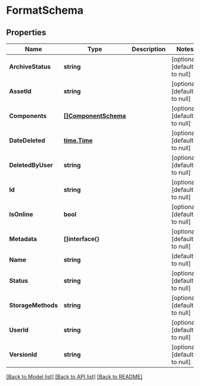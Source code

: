 # FormatSchema

## Properties
Name | Type | Description | Notes
------------ | ------------- | ------------- | -------------
**ArchiveStatus** | **string** |  | [optional] [default to null]
**AssetId** | **string** |  | [optional] [default to null]
**Components** | [**[]ComponentSchema**](ComponentSchema.md) |  | [optional] [default to null]
**DateDeleted** | [**time.Time**](time.Time.md) |  | [optional] [default to null]
**DeletedByUser** | **string** |  | [optional] [default to null]
**Id** | **string** |  | [optional] [default to null]
**IsOnline** | **bool** |  | [optional] [default to null]
**Metadata** | **[]interface{}** |  | [optional] [default to null]
**Name** | **string** |  | [default to null]
**Status** | **string** |  | [optional] [default to null]
**StorageMethods** | **string** |  | [optional] [default to null]
**UserId** | **string** |  | [optional] [default to null]
**VersionId** | **string** |  | [optional] [default to null]

[[Back to Model list]](../README.md#documentation-for-models) [[Back to API list]](../README.md#documentation-for-api-endpoints) [[Back to README]](../README.md)


